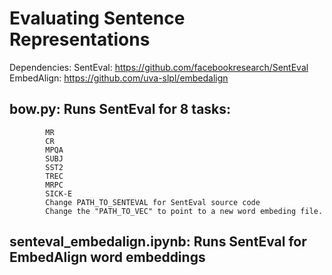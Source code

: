 # Evaluating Sentence Representations

Dependencies: SentEval: https://github.com/facebookresearch/SentEval
              EmbedAlign: https://github.com/uva-slpl/embedalign


## bow.py: Runs SentEval for 8 tasks:
            MR     
            CR     
            MPQA   
            SUBJ   
            SST2   
            TREC   
            MRPC   
            SICK-E 
            Change PATH_TO_SENTEVAL for SentEval source code
            Change the "PATH_TO_VEC" to point to a new word embeding file.
            
            
            
## senteval_embedalign.ipynb: Runs SentEval for EmbedAlign word embeddings




